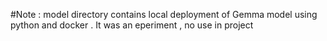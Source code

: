 #Note : model directory contains local deployment of Gemma model using python and docker . It was an eperiment , no use in project
